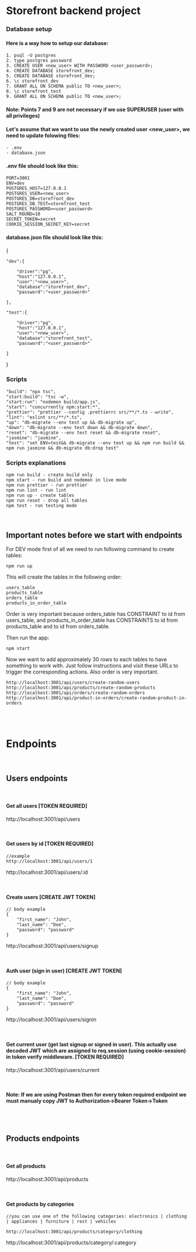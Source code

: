 # Storefront backend project

### Database setup

#### Here is a way how to setup our database:

    1. psql -U postgres
    2. type postgres password
    3. CREATE USER <new_user> WITH PASSWORD <user_password>;
    4. CREATE DATABASE storefront_dev;
    5. CREATE DATABASE storefront_dev;
    6. \c storefront_dev
    7. GRANT ALL ON SCHEMA public TO <new_user>;
    8. \c storefront_test
    9. GRANT ALL ON SCHEMA public TO <new_user>;


#### Note: Points 7 and 9 are not necessary if we use SUPERUSER (user with all privileges)

#### Let's assume that we want to use the newly created user <new_user>, we need to update folowing files:
    - .env
    - database.json

#### .env file should look like this:

    PORT=3001
    ENV=dev
    POSTGRES_HOST=127.0.0.1
    POSTGRES_USER=<new_user>
    POSTGRES_DB=storefront_dev
    POSTGRES_DB_TEST=storefront_test
    POSTGRES_PASSWORD=<user_password>
    SALT_ROUND=10
    SECRET_TOKEN=secret
    COOKIE_SESSION_SECRET_KEY=secret

#### database.json file should look like this:

{

    "dev":{

        "driver":"pg",
        "host":"127.0.0.1",
        "user":"<new_user>",
        "database":"storefront_dev",
        "password":"<user_password>"

    },

    "test":{

        "driver":"pg",
        "host":"127.0.0.1",
        "user":"<new_user>",
        "database":"storefront_test",
        "password":"<user_password>"

    }
}


### Scripts

    "build": "npx tsc",
    "start:build": "tsc -w",
    "start:run": "nodemon build/app.js",
    "start": "concurrently npm:start:*",
    "prettier": "prettier --config .prettierrc src/**/*.ts --write",
    "lint": "eslint src/**/*.ts",
    "up": "db-migrate --env test up && db-migrate up",
    "down": "db-migrate --env test down && db-migrate down",
    "reset": "db-migrate --env test reset && db-migrate reset",
    "jasmine": "jasmine",
    "test": "set ENV=test&& db-migrate --env test up && npm run build && npm run jasmine && db-migrate db:drop test"

### Scripts explanations

    npm run build - create build only
    npm start - run build and nodemon in live mode
    npm run prettier - run prettier
    npm run lint - run lint
    npm run up - create tables
    npm run reset - drop all tables
    npm test - run testing mode
<br />

## Important notes before we start with endpoints
For DEV mode first of all we need to run following command to create tables:

    npm run up

This will create the tables in the following order:

    users_table
    products_table
    orders_table
    products_in_order_table

Order is very important because orders_table has CONSTRAINT to id from users_table, and products_in_order_table has CONSTRAINTS to id from products_table and to id from orders_table.

Then run the app:

    npm start

Now we want to add approximately 30 rows to each tables to have something to work with. Just follow instructions and visit these URLs to trigger the corresponding actions. Also order is very important. 
    
    http://localhost:3001/api/users/create-random-users
    http://localhost:3001/api/products/create-random-products
    http://localhost:3001/api/orders/create-random-orders
    http://localhost:3001/api/product-in-orders/create-random-product-in-orders




<br />
<br />

# Endpoints
<br />

## Users endpoints
<br />

#### Get all users [TOKEN REQUIRED]
http://localhost:3001/api/users

<br />

#### Get users by id [TOKEN REQUIRED]

    //example
    http://localhost:3001/api/users/1

http://localhost:3001/api/users/:id

<br />

#### Create users [CREATE JWT TOKEN]

    // body example
    {
        "first_name": "John",
        "last_name": "Doe",
        "password": "password"
    }

http://localhost:3001/api/users/signup

<br />

#### Auth user (sign in user) [CREATE JWT TOKEN]

    // body example
    {
        "first_name": "John",
        "last_name": "Doe",
        "password": "password"
    }

http://localhost:3001/api/users/signin

<br />

#### Get current user (get last signup or signed in user). This actually use decoded JWT which are assigned to req.session (using cookie-session) in token verify middleware. [TOKEN REQUIRED]

http://localhost:3001/api/users/current

<br />

#### Note: If we are using Postman then for every token required endpoint we must manualy copy JWT to Authorization->Bearer Token->Token

<br />
<br />

## Products endpoints
<br />

#### Get all products
http://localhost:3001/api/products

<br />

#### Get products by categories

    //you can use one of the following categories: electronics | clothing | appliances | furniture | rest | vehicles

    http://localhost:3001/api/products/category/clothing

http://localhost:3001/api/products/category/:category

<br />








